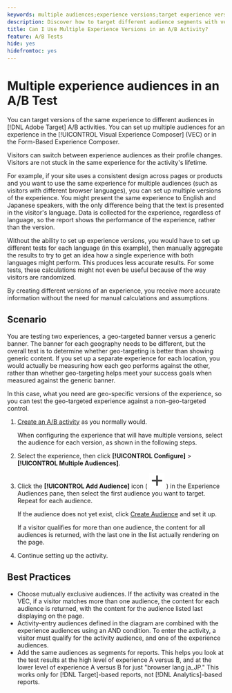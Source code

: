 ```yaml
---
keywords: multiple audiences;experience versions;target experience versions
description: Discover how to target different audience segments with versions of the same experience in A/B activities.
title: Can I Use Multiple Experience Versions in an A/B Activity?
feature: A/B Tests
hide: yes
hidefromtoc: yes
---
```

# Multiple experience audiences in an A/B Test

You can target versions of the same experience to different audiences in [!DNL Adobe Target] A/B activities. You can set up multiple audiences for an experience in the [!UICONTROL Visual Experience Composer] (VEC) or in the Form-Based Experience Composer.

Visitors can switch between experience audiences as their profile changes. Visitors are not stuck in the same experience for the activity's lifetime.

For example, if your site uses a consistent design across pages or products and you want to use the same experience for multiple audiences (such as visitors with different browser languages), you can set up multiple versions of the experience. You might present the same experience to English and Japanese speakers, with the only difference being that the text is presented in the visitor's language. Data is collected for the experience, regardless of language, so the report shows the performance of the experience, rather than the version.

Without the ability to set up experience versions, you would have to set up different tests for each language (in this example), then manually aggregate the results to try to get an idea how a single experience with both languages might perform. This produces less accurate results. For some tests, these calculations might not even be useful because of the way visitors are randomized.

By creating different versions of an experience, you receive more accurate information without the need for manual calculations and assumptions.

## Scenario

You are testing two experiences, a geo-targeted banner versus a generic banner. The banner for each geography needs to be different, but the overall test is to determine whether geo-targeting is better than showing generic content. If you set up a separate experience for each location, you would actually be measuring how each geo performs against the other, rather than whether geo-targeting helps meet your success goals when measured against the generic banner.

In this case, what you need are geo-specific versions of the experience, so you can test the geo-targeted experience against a non-geo-targeted control. 

1. [Create an A/B activity](/help/main/c-activities/t-test-ab/t-test-create-ab/test-create-ab.md) as you normally would.

   When configuring the experience that will have multiple versions, select the audience for each version, as shown in the following steps. 
   
1. Select the experience, then click **[!UICONTROL Configure]** > **[!UICONTROL Multiple Audiences]**.

1. Click the **[!UICONTROL Add Audience]** icon ( ![Add icon](/help/main/assets/icons/Add.svg) ) in the Experience Audiences pane, then select the first audience you want to target. Repeat for each audience.

   If the audience does not yet exist, click [Create Audience](/help/main/c-target/c-audiences/create-audience.md#task_E18BD77A9A8F4ED0AC50569F94556558) and set it up.

   If a visitor qualifies for more than one audience, the content for all audiences is returned, with the last one in the list actually rendering on the page.

1. Continue setting up the activity.

## Best Practices

* Choose mutually exclusive audiences. If the activity was created in the VEC, if a visitor matches more than one audience, the content for each audience is returned, with the content for the audience listed last displaying on the page. 
* Activity-entry audiences defined in the diagram are combined with the experience audiences using an AND condition. To enter the activity, a visitor must qualify for the activity audience, and one of the experience audiences. 
* Add the same audiences as segments for reports. This helps you look at the test results at the high level of experience A versus B, and at the lower level of experience A versus B for just "browser lang ja_JP." This works only for [!DNL Target]-based reports, not [!DNL Analytics]-based reports.